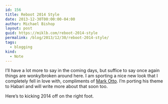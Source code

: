 ```yaml
---
id: 156
title: Reboot 2014 Style
date: 2013-12-30T00:00:00-04:00
author: Michael Bishop
layout: post
guid: https://miklb.com/reboot-2014-style
permalink: /blog/2013/12/30/reboot-2014-style/
tags:
  - blogging
kind:
  - Note
---
```

<p>I’ll have a lot more to say in the coming days, but suffice to say once again things are wonky/broken around here. I am sporting a nice new look that I completely fell in love with, compliments of <a href="http://markdotto.com">Mark Otto</a>. I’m porting his theme to Habari and will write more about that soon too.</p>

<p>Here’s to kicking 2014 off on the right foot.</p>